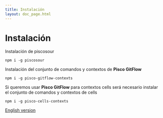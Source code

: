 ```yaml
---
title: Instalación
layout: doc_page.html
---
```


# Instalación

Instalación de piscosour

    npm i -g piscosour

Instalación del conjunto de comandos y contextos de **Pisco GitFlow**

    npm i -g pisco-gitflow-contexts

Si queremos usar **Pisco GitFlow**  para contextos cells será necesario instalar el conjunto de comandos y contextos de cells

    npm i -g pisco-cells-contexts

[English version](../../en/users/get_started.html)